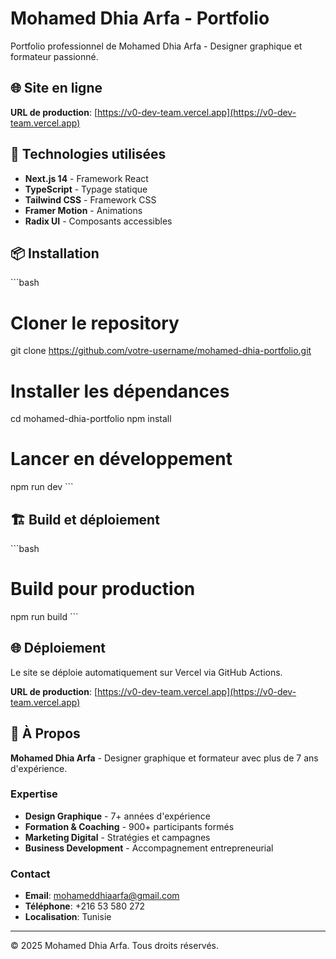 # Mohamed Dhia Arfa - Portfolio

Portfolio professionnel de Mohamed Dhia Arfa - Designer graphique et formateur passionné.

## 🌐 Site en ligne

**URL de production**: [https://v0-dev-team.vercel.app](https://v0-dev-team.vercel.app)

## 🚀 Technologies utilisées

- **Next.js 14** - Framework React
- **TypeScript** - Typage statique
- **Tailwind CSS** - Framework CSS
- **Framer Motion** - Animations
- **Radix UI** - Composants accessibles

## 📦 Installation

\`\`\`bash
# Cloner le repository
git clone https://github.com/votre-username/mohamed-dhia-portfolio.git

# Installer les dépendances
cd mohamed-dhia-portfolio
npm install

# Lancer en développement
npm run dev
\`\`\`

## 🏗️ Build et déploiement

\`\`\`bash
# Build pour production
npm run build
\`\`\`

## 🌐 Déploiement

Le site se déploie automatiquement sur Vercel via GitHub Actions.

**URL de production**: [https://v0-dev-team.vercel.app](https://v0-dev-team.vercel.app)

## 👤 À Propos

**Mohamed Dhia Arfa** - Designer graphique et formateur avec plus de 7 ans d'expérience.

### Expertise
- **Design Graphique** - 7+ années d'expérience
- **Formation & Coaching** - 900+ participants formés
- **Marketing Digital** - Stratégies et campagnes
- **Business Development** - Accompagnement entrepreneurial

### Contact
- **Email**: mohameddhiaarfa@gmail.com
- **Téléphone**: +216 53 580 272
- **Localisation**: Tunisie

---

© 2025 Mohamed Dhia Arfa. Tous droits réservés.
